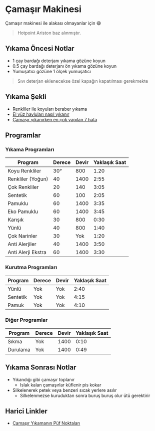 # Çamaşır Makinesi <!-- omit in toc -->

Çamaşır makinesi ile alakası olmayanlar için 😄

> Hotpoint Ariston baz alınmıştır.

## Yıkama Öncesi Notlar

- 1 çay bardağı deterjanı yıkama gözüne koyun
- 0.5 çay bardağı deterjanı ön yıkama gözüne koyun
- Yumuşatıcı gözüne 1 ölçek yumuşatıcı

> Sıvı deterjan eklenecekse özel kapağın kapatılması gerekmekte

## Yıkama Şekli

- Renkliler ile koyuları beraber yıkama
- [El yüz havluları nasıl yıkanır](http://www.yasemin.com/pratik-bilgiler/haber/2333210-el-ve-yuz-havlulari-nasil-yikanir)
- [Çamaşır yıkanırken en çok yapılan 7 hata](https://www.mynet.com/camasir-yikanirken-en-cok-yapilan-7-hata-26894-mykadin)

## Programlar

### Yıkama Programları

| Program            | Derece | Devir | Yaklaşık Saat |
| ------------------ | ------ | ----- | ------------- |
| Koyu Renkliler     | 30°    | 800   | 1.20          |
| Renkliler (Yoğun)  | 40     | 1400  | 2:55          |
| Çok Renkliler      | 20     | 140   | 3:05          |
| Sentetik           | 60     | 100   | 2:05          |
| Pamuklu            | 60     | 1400  | 3:35          |
| Eko Pamuklu        | 60     | 1400  | 3:45          |
| Karışık            | 30     | 800   | 0:30          |
| Yünlü              | 40     | 800   | 1:40          |
| Çok Narinler       | 30     | Yok   | 1:20          |
| Anti Alerjiler     | 40     | 1400  | 3:50          |
| Anti Alerji Ekstra | 60     | 1400  | 3:30          |

### Kurutma Programları

| Program  | Derece | Devir | Yaklaşık Saat |
| -------- | ------ | ----- | ------------- |
| Yünlü    | Yok    | Yok   | 2:40          |
| Sentetik | Yok    | Yok   | 4:15          |
| Pamuk    | Yok    | Yok   | 4:10          |

### Diğer Programlar

| Program  | Derece | Devir | Yaklaşık Saat |
| -------- | ------ | ----- | ------------- |
| Sıkma    | Yok    | 1400  | 0:10          |
| Durulama | Yok    | 1400  | 0:49          |

## Yıkama Sonrası Notlar

- Yıkandığı gibi çamaşır toplanır
  - Islak kalan çamaşırlar küflenir pis kokar
- Silkelenerek petek veya benzeri sıcak yerlere asılır
  - Silkelenmezse kuruduktan sonra buruş buruş olur ütü gerektirir

## Harici Linkler

- [Çamaşır Yıkamanın Püf Noktaları](https://www.cokbilgi.com/yazi/camasir-yikamanin-puf-noktalari-pratik-bilgiler/)
